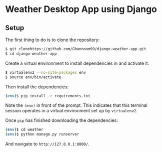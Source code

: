 # Weather Desktop App using Django

## Setup

The first thing to do is to clone the repository:

```sh
$ git clonehttps://github.com/Ghannoum99/django-weather-app.git
$ cd django-weather-app
```

Create a virtual environment to install dependencies in and activate it:

```sh
$ virtualenv2 --no-site-packages env
$ source env/bin/activate
```

Then install the dependencies:

```sh
(env)$ pip install -r requirements.txt
```
Note the `(env)` in front of the prompt. This indicates that this terminal
session operates in a virtual environment set up by `virtualenv2`.

Once `pip` has finished downloading the dependencies:
```sh
(env)$ cd weather
(env)$ python manage.py runserver
```
And navigate to `http://127.0.0.1:8000/`.

